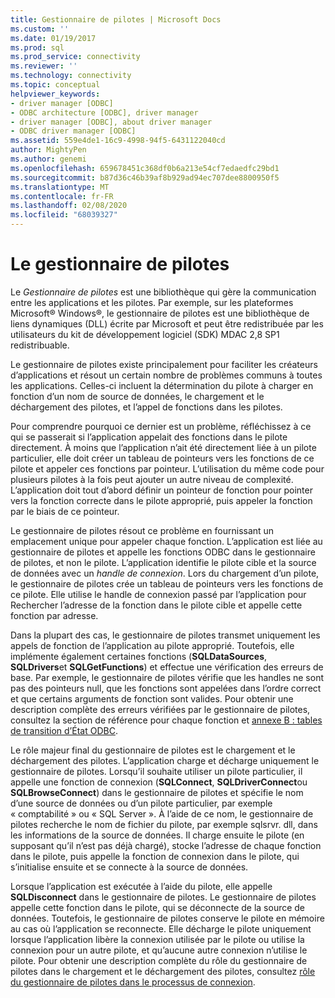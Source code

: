 ```yaml
---
title: Gestionnaire de pilotes | Microsoft Docs
ms.custom: ''
ms.date: 01/19/2017
ms.prod: sql
ms.prod_service: connectivity
ms.reviewer: ''
ms.technology: connectivity
ms.topic: conceptual
helpviewer_keywords:
- driver manager [ODBC]
- ODBC architecture [ODBC], driver manager
- driver manager [ODBC], about driver manager
- ODBC driver manager [ODBC]
ms.assetid: 559e4de1-16c9-4998-94f5-6431122040cd
author: MightyPen
ms.author: genemi
ms.openlocfilehash: 659678451c368df0b6a213e54cf7edaedfc29bd1
ms.sourcegitcommit: b87d36c46b39af8b929ad94ec707dee8800950f5
ms.translationtype: MT
ms.contentlocale: fr-FR
ms.lasthandoff: 02/08/2020
ms.locfileid: "68039327"
---
```

# <a name="the-driver-manager"></a>Le gestionnaire de pilotes
Le *Gestionnaire de pilotes* est une bibliothèque qui gère la communication entre les applications et les pilotes. Par exemple, sur les plateformes Microsoft® Windows®, le gestionnaire de pilotes est une bibliothèque de liens dynamiques (DLL) écrite par Microsoft et peut être redistribuée par les utilisateurs du kit de développement logiciel (SDK) MDAC 2,8 SP1 redistribuable.  
  
 Le gestionnaire de pilotes existe principalement pour faciliter les créateurs d’applications et résout un certain nombre de problèmes communs à toutes les applications. Celles-ci incluent la détermination du pilote à charger en fonction d’un nom de source de données, le chargement et le déchargement des pilotes, et l’appel de fonctions dans les pilotes.  
  
 Pour comprendre pourquoi ce dernier est un problème, réfléchissez à ce qui se passerait si l’application appelait des fonctions dans le pilote directement. À moins que l’application n’ait été directement liée à un pilote particulier, elle doit créer un tableau de pointeurs vers les fonctions de ce pilote et appeler ces fonctions par pointeur. L’utilisation du même code pour plusieurs pilotes à la fois peut ajouter un autre niveau de complexité. L’application doit tout d’abord définir un pointeur de fonction pour pointer vers la fonction correcte dans le pilote approprié, puis appeler la fonction par le biais de ce pointeur.  
  
 Le gestionnaire de pilotes résout ce problème en fournissant un emplacement unique pour appeler chaque fonction. L’application est liée au gestionnaire de pilotes et appelle les fonctions ODBC dans le gestionnaire de pilotes, et non le pilote. L’application identifie le pilote cible et la source de données avec un *handle de connexion*. Lors du chargement d’un pilote, le gestionnaire de pilotes crée un tableau de pointeurs vers les fonctions de ce pilote. Elle utilise le handle de connexion passé par l’application pour Rechercher l’adresse de la fonction dans le pilote cible et appelle cette fonction par adresse.  
  
 Dans la plupart des cas, le gestionnaire de pilotes transmet uniquement les appels de fonction de l’application au pilote approprié. Toutefois, elle implémente également certaines fonctions (**SQLDataSources**, **SQLDrivers**et **SQLGetFunctions**) et effectue une vérification des erreurs de base. Par exemple, le gestionnaire de pilotes vérifie que les handles ne sont pas des pointeurs null, que les fonctions sont appelées dans l’ordre correct et que certains arguments de fonction sont valides. Pour obtenir une description complète des erreurs vérifiées par le gestionnaire de pilotes, consultez la section de référence pour chaque fonction et [annexe B : tables de transition d’État ODBC](../../odbc/reference/appendixes/appendix-b-odbc-state-transition-tables.md).  
  
 Le rôle majeur final du gestionnaire de pilotes est le chargement et le déchargement des pilotes. L’application charge et décharge uniquement le gestionnaire de pilotes. Lorsqu’il souhaite utiliser un pilote particulier, il appelle une fonction de connexion (**SQLConnect**, **SQLDriverConnect**ou **SQLBrowseConnect**) dans le gestionnaire de pilotes et spécifie le nom d’une source de données ou d’un pilote particulier, par exemple « comptabilité » ou « SQL Server ». À l’aide de ce nom, le gestionnaire de pilotes recherche le nom de fichier du pilote, par exemple sqlsrvr. dll, dans les informations de la source de données. Il charge ensuite le pilote (en supposant qu’il n’est pas déjà chargé), stocke l’adresse de chaque fonction dans le pilote, puis appelle la fonction de connexion dans le pilote, qui s’initialise ensuite et se connecte à la source de données.  
  
 Lorsque l’application est exécutée à l’aide du pilote, elle appelle **SQLDisconnect** dans le gestionnaire de pilotes. Le gestionnaire de pilotes appelle cette fonction dans le pilote, qui se déconnecte de la source de données. Toutefois, le gestionnaire de pilotes conserve le pilote en mémoire au cas où l’application se reconnecte. Elle décharge le pilote uniquement lorsque l’application libère la connexion utilisée par le pilote ou utilise la connexion pour un autre pilote, et qu’aucune autre connexion n’utilise le pilote. Pour obtenir une description complète du rôle du gestionnaire de pilotes dans le chargement et le déchargement des pilotes, consultez [rôle du gestionnaire de pilotes dans le processus de connexion](../../odbc/reference/develop-app/driver-manager-s-role-in-the-connection-process.md).
